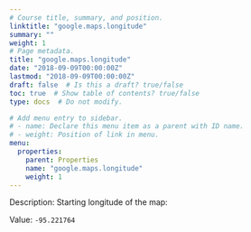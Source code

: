 ```yaml
---
# Course title, summary, and position.
linktitle: "google.maps.longitude"
summary: ""
weight: 1
# Page metadata.
title: "google.maps.longitude"
date: "2018-09-09T00:00:00Z"
lastmod: "2018-09-09T00:00:00Z"
draft: false  # Is this a draft? true/false
toc: true  # Show table of contents? true/false
type: docs  # Do not modify.

# Add menu entry to sidebar.
# - name: Declare this menu item as a parent with ID name.
# - weight: Position of link in menu.
menu:
  properties:
    parent: Properties
    name: "google.maps.longitude"
    weight: 1
---
```


Description: Starting longitude of the map:


Value: `-95.221764`